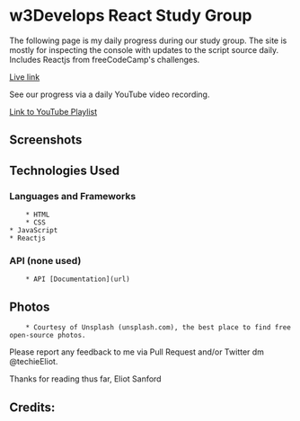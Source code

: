 # w3Develops React Study Group
The following page is my daily progress during our study group. The site is mostly for inspecting the console with updates to the script source daily. Includes Reactjs from freeCodeCamp's challenges.

[Live link](https://techieeliot.github.io/react-w3develops/)

See our progress via a daily YouTube video recording.

[Link to YouTube Playlist](https://www.youtube.com/watch?v=ESSlAyZSm80&list=PLTwiqKOPckq-1MR4wXtj7uqhZqpkUOXO-)

## Screenshots



## Technologies Used

### Languages and Frameworks
		* HTML
		* CSS
    * JavaScript
    * Reactjs

   
### API (none used)
		* API [Documentation](url)

## Photos
		* Courtesy of Unsplash (unsplash.com), the best place to find free open-source photos.

Please report any feedback to me via Pull Request and/or Twitter dm @techieEliot.

Thanks for reading thus far,
Eliot Sanford


## Credits:


